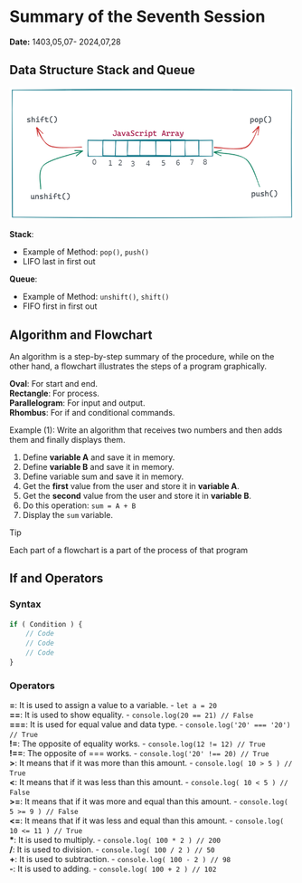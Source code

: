 # Summary of the Seventh Session
**Date:** 1403,05,07- 2024,07,28

## Data Structure Stack and Queue
![Image to describe](./assets/images/sample.png)

**Stack**:
- Example of Method: `pop()`, `push()`
- LIFO last in first out

**Queue**: 
- Example of Method: `unshift()`, `shift()`
- FIFO first in first out


## Algorithm and Flowchart
An algorithm is a step-by-step summary of the procedure, while on the other hand, a flowchart illustrates the steps of a program graphically.

**Oval**: For start and end.<br>
**Rectangle**: For process.<br>
**Parallelogram**: For  input and output.<br>
**Rhombus**:‌ For if and conditional commands.<br>

Example (1): Write an algorithm that receives two numbers and then adds them and finally displays them.
1. Define **variable A** and save it in memory.
2. Define **variable B** and save it in memory.
2. Define variable sum and save it in memory.
3. Get the **first** value from the user and store it in **variable A**.
4. Get the **second** value from the user and store it in **variable B**.
5. Do this operation: `sum = A + B`
6. Display the `sum` variable.

> [!TIP]
> Each part of a flowchart is a part of the process of that program

## If and Operators
### Syntax
```js
if ( Condition ) {
    // Code
    // Code
    // Code
}
```

### Operators
**=**: It is used to assign a value to a variable. - `let a = 20`<br>
**==**: It is used to show equality. - `console.log(20 == 21) // False`<br>
**===**: It is used for equal value and data type. - ‍`console.log('20' === '20') // True`<br>
**!=**: The opposite of equality works. - `console.log(12 != 12) // True`<br>
**!==**: The opposite of === works. - ‍`console.log('20' !== 20) // True`<br>
**>**: It means that if it was more than this amount. - `console.log( 10 > 5 ) // True`<br>
**<**: It means that if it was less than this amount. - `console.log( 10 < 5 ) // False`<br>
**>=**: It means that if it was more and equal than this amount. - `console.log( 5 >= 9 ) // False`<br>
**<=**: It means that if it was less and equal than this amount. - `console.log( 10 <= 11 ) // True`<br>
**\***: It is used to multiply. - `console.log( 100 * 2 ) // 200`<br>
**/**: It is used to division. - `console.log( 100 / 2 ) // 50`<br>
**+**: It is used to subtraction. - `console.log( 100 - 2 ) // 98`<br>
**-**: It is used to adding. - `console.log( 100 + 2 ) // 102`<br>